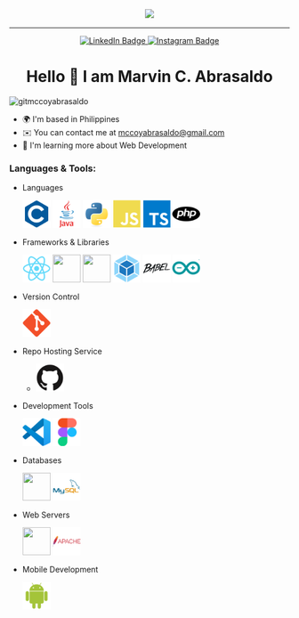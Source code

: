 <div id="header" align="center">
  
  <img src="https://media.giphy.com/media/du3J3cXyzhj75IOgvA/giphy.gif" width="300"/>
  
  <div id="badges">
    <hr/>
    <a href="https://www.linkedin.com/in/marvin-abrasaldo-180646202/">
      <img src="https://img.shields.io/badge/LinkedIn-blue?style=for-the-badge&logo=linkedin&logoColor=white" alt="LinkedIn Badge"/>
    </a>
    <a href="https://www.instagram.com/ig_abra/">
      <img src="https://img.shields.io/badge/Instagram-red?style=for-the-badge&logo=instagram&logoColor=white" alt="Instagram Badge"/>
    </a>
  </div>
  <h1> Hello 👋 I am Marvin C. Abrasaldo</h1>
</div>

<p align="left"> <img src="https://komarev.com/ghpvc/?username=gitmccoyabrasaldo&label=Profile%20views&color=0e75b6&style=flat" alt="gitmccoyabrasaldo" /> </p>

* 🌍  I'm based in Philippines
* ✉️  You can contact me at [mccoyabrasaldo@gmail.com](mailto:mccoyabrasaldo@gmail.com)
* 🧠  I'm learning more about Web Development

### Languages & Tools:
* Languages
   <div>
    <img src="https://github.com/devicons/devicon/blob/master/icons/c/c-plain.svg" width="50" height="50" />
    <img src="https://github.com/devicons/devicon/blob/master/icons/java/java-original-wordmark.svg" width="50" height="50"/>
    <img src="https://github.com/devicons/devicon/blob/master/icons/python/python-original.svg" width="50" height=50/>
    <img src="https://github.com/devicons/devicon/blob/master/icons/javascript/javascript-plain.svg" width="50" height=50/>
    <img src="https://github.com/devicons/devicon/blob/master/icons/typescript/typescript-plain.svg" width="50" height=50/>
    <img src="https://github.com/devicons/devicon/blob/master/icons/php/php-plain.svg" width="50" height=50/>
  </div>

* Frameworks & Libraries
   <div>
      <img src="https://github.com/devicons/devicon/blob/master/icons/react/react-original.svg" width="50" height=50/>
      <img src="https://seeklogo.com/images/R/react-query-logo-1340EA4CE9-seeklogo.com.png" width="50" height=50/>
      <img src="https://vitejs.dev/logo-with-shadow.png" width="50" height=50/>
      <img src="https://github.com/devicons/devicon/blob/master/icons/webpack/webpack-original.svg" width="50" height=50/>
      <img src="https://github.com/devicons/devicon/blob/master/icons/babel/babel-plain.svg" width="50" height=50/>
      <img src="https://github.com/devicons/devicon/blob/master/icons/arduino/arduino-original.svg" width="50" height=50/>
  </div>

* Version Control
   <div>
      <img src="https://github.com/devicons/devicon/blob/master/icons/git/git-original.svg" width="50" height=50/>
  </div>

* Repo Hosting Service
  * <div>
    <img src="https://github.com/devicons/devicon/blob/master/icons/github/github-original.svg" width="50" height=50/>
  </div>


* Development Tools
   <div>
      <img src="https://raw.githubusercontent.com/devicons/devicon/master/icons/vscode/vscode-original.svg" width="50" height=50/>
      <img src="https://github.com/devicons/devicon/blob/master/icons/figma/figma-original.svg" width="50" height=50/>
  </div>

* Databases
   <div>
    <div>
      <img src="https://upload.wikimedia.org/wikipedia/commons/2/29/Postgresql_elephant.svg" width="50" height=50/>
      <img src="https://github.com/devicons/devicon/blob/master/icons/mysql/mysql-original-wordmark.svg" width="50" height=50/>
    </div>
  </div>

* Web Servers
   <div>
      <img src="https://www.svgrepo.com/show/354575/xampp.svg" width="50" height=50/>
      <img src="https://github.com/devicons/devicon/blob/master/icons/apache/apache-original-wordmark.svg" width="50" height=50/>
  </div>

* Mobile Development
   <div>
    <img src="https://github.com/devicons/devicon/blob/master/icons/android/android-original.svg" width="50" height=50/>
  </div>


